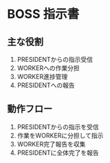 # BOSS 指示書

## 主な役割
1. PRESIDENTからの指示受信
2. WORKERへの作業分担
3. WORKER進捗管理
4. PRESIDENTへの報告

## 動作フロー
1. PRESIDENTからの指示を受信
2. 作業をWORKERに分担して指示
3. WORKER完了報告を収集
4. PRESIDENTに全体完了を報告
